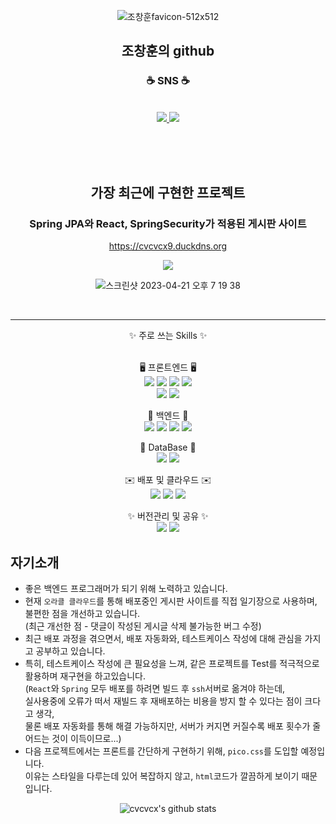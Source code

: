 <div align="center">
 
 ![조창훈favicon-512x512](https://user-images.githubusercontent.com/69139476/233616155-2b8be334-5b61-4bf5-8ba7-c68c4c73d994.png)
 <br/>
## 조창훈의 github
 
### ☕️ SNS ☕️
  <br/>
<a href="https://cvcvcx9.tistory.com"><img src="https://img.shields.io/badge/tistory-E34F26?style=for-the-badge&logo=tistory&logoColor=white"> </a>
<a href="https://www.notion.so/cvcvcx9/CHO-Changhun-f0211ba12e2247c68a5c329092f31ebc"><img src="https://img.shields.io/badge/notion-000000?style=for-the-badge&logo=notion&logoColor=white"> </a>


<br/><br/><br/>
## 가장 최근에 구현한 프로젝트 
### Spring JPA와 React, SpringSecurity가 적용된 게시판 사이트

<a href="https://cvcvcx9.duckdns.org"><p>https://cvcvcx9.duckdns.org</p></a> 
<a href="https://github.com/cvcvcx/boardReactJPASecurity"><img src="https://img.shields.io/badge/github-181717?style=for-the-badge&logo=github&logoColor=white"></a>

![스크린샷 2023-04-21 오후 7 19 38](https://user-images.githubusercontent.com/69139476/233612475-aade69dc-bcba-4819-a160-517abf4f5f8c.png)


<br/>
<hr/>



✨ 주로 쓰는 Skills ✨
<br/>
<br/>

 🖥️  프론트엔드  🖥️
<br/>
  <img src="https://img.shields.io/badge/html5-E34F26?&logo=html5&logoColor=white"> 
  <img src="https://img.shields.io/badge/css-1572B6?&logo=css3&logoColor=white"> 
  <img src="https://img.shields.io/badge/javascript-F7DF1E?&logo=javascript&logoColor=black"> 
  <img src="https://img.shields.io/badge/jquery-0769AD?&logo=jquery&logoColor=white">
 <br/>
  <img src="https://img.shields.io/badge/react-61DAFB?&logo=react&logoColor=black">
  <img src="https://img.shields.io/badge/bootstrap-7952B3?&logo=bootstrap&logoColor=white">
<br/>

🌱 백엔드 🌱
<br/>
  <img src="https://img.shields.io/badge/Spring-6DB33F?&logo=spring&logoColor=white">
  <img src="https://img.shields.io/badge/SpringBoot-6DB33F?&logo=springBoot&logoColor=white">
  <img src="https://img.shields.io/badge/SpringDataJPA-6DB33F?&logo=spring&logoColor=white">
  <img src="https://img.shields.io/badge/SpringSecurity-6DB33F?&logo=spring&logoColor=white">
  <br>

 🤖 DataBase 🤖
<br/>
  <img src="https://img.shields.io/badge/mysql-4479A1?&logo=mysql&logoColor=white">
  <img src="https://img.shields.io/badge/mariaDB-003545?&logo=mariaDB&logoColor=white">
<br/>

✉️ 배포 및 클라우드 ✉️
<br/>
  <img src="https://img.shields.io/badge/linux-FCC624?&logo=linux&logoColor=black">
  <img src="https://img.shields.io/badge/oracle cloud-red?&logo=Oracle&logoColor=white">
  <img src="https://img.shields.io/badge/nginx-009639?&logo=nginx&logoColor=white">
  <br>
  
 ✨ 버전관리 및 공유 ✨
<br/>
  <img src="https://img.shields.io/badge/github-181717?&logo=github&logoColor=white">
  <img src="https://img.shields.io/badge/git-F05032?&logo=git&logoColor=white">
</div>


## 자기소개

- 좋은 백엔드 프로그래머가 되기 위해 노력하고 있습니다.
- 현재 `오라클 클라우드`를 통해 배포중인 게시판 사이트를 직접 일기장으로 사용하며, 불편한 점을 개선하고 있습니다.<br/>
    (최근 개선한 점 - 댓글이 작성된 게시글 삭제 불가능한 버그 수정)
- 최근 배포 과정을 겪으면서, 배포 자동화와, 테스트케이스 작성에 대해 관심을 가지고 공부하고 있습니다.
- 특히, 테스트케이스 작성에 큰 필요성을 느껴, 같은 프로젝트를 Test를 적극적으로 활용하며 재구현을 하고있습니다.<br/>
    (`React`와 `Spring` 모두 배포를 하려면 빌드 후 `ssh`서버로 옮겨야 하는데,<br/> 실사용중에 오류가 떠서 재빌드 후 재배포하는 비용을 방지 할 수 있다는 점이 크다고 생각,<br/> 물론 배포 자동화를 통해 해결 가능하지만, 서버가 커지면 커질수록 배포 횟수가 줄어드는 것이 이득이므로...)
- 다음 프로젝트에서는 프론트를 간단하게 구현하기 위해, `pico.css`를 도입할 예정입니다.<br/>
    이유는 스타일을 다루는데 있어 복잡하지 않고, `html`코드가 깔끔하게 보이기 때문입니다.
<center>

![cvcvcx's github stats](https://github-readme-stats.vercel.app/api?username=cvcvcx&show_icons=true)

</center>
<!--
**cvcvcx/cvcvcx** is a ✨ _special_ ✨ repository because its `README.md` (this file) appears on your GitHub profile.

Here are some ideas to get you started:

- 🔭 I’m currently working on ...
- 🌱 I’m currently learning ...
- 👯 I’m looking to collaborate on ...
- 🤔 I’m looking for help with ...
- 💬 Ask me about ...
- 📫 How to reach me: ...
- 😄 Pronouns: ...
- ⚡ Fun fact: ...
-->
